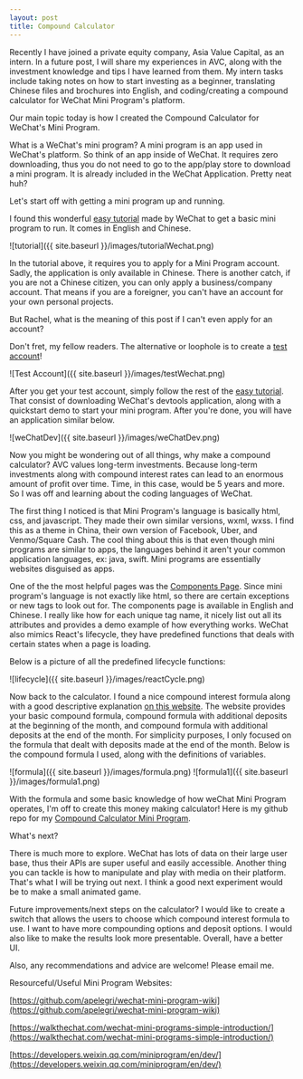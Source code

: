 ```yaml
---
layout: post
title: Compound Calculator
---
```


Recently I have joined a private equity company, Asia Value Capital, as an intern. In a future post, I will share my experiences in AVC, along with the investment knowledge and tips I have learned from them. My intern tasks include taking notes on how to start investing as a beginner, translating Chinese files and brochures into English, and coding/creating a compound calculator for WeChat Mini Program's platform. 

Our main topic today is how I created the Compound Calculator for WeChat's Mini Program.

What is a WeChat's mini program?
A mini program is an app used in WeChat's platform. So think of an app inside of WeChat. It requires zero downloading, thus you do not need to go to the app/play store to download a mini program. It is already included in the WeChat Application. Pretty neat huh? 

Let's start off with getting a mini program up and running. 

I found this wonderful [easy tutorial](https://developers.weixin.qq.com/miniprogram/en/dev/) made by WeChat to get a basic mini program to run. It comes in English and Chinese.


![tutorial]({{ site.baseurl }}/images/tutorialWechat.png)


In the tutorial above, it requires you to apply for a Mini Program account. Sadly, the application is only available in Chinese. There is another catch, if you are not a Chinese citizen, you can only apply a business/company account. That means if you are a foreigner, you can't have an account for your own personal projects. 


But Rachel, what is the meaning of this post if I can't even apply for an account? 


Don't fret, my fellow readers. 
The alternative or loophole is to create a [test account](https://developers.weixin.qq.com/miniprogram/en/dev/devtools/sandbox.html?t=18111421)!

![Test Account]({{ site.baseurl }}/images/testWechat.png)


After you get your test account, simply follow the rest of the [easy tutorial](https://developers.weixin.qq.com/miniprogram/en/dev/). That consist of downloading WeChat's devtools application, along with a quickstart demo to start your mini program. 
After you're done, you will have an application similar below.

![weChatDev]({{ site.baseurl }}/images/weChatDev.png)

Now you might be wondering out of all things, why make a compound calculator? 
AVC values long-term investments. Because long-term investments along with compound interest rates can lead to an enormous amount of profit over time. Time, in this case, would be 5 years and more. So I was off and learning about the coding languages of WeChat.

The first thing I noticed is that Mini Program's language is basically html, css, and javascript. They made their own similar versions, wxml, wxss. I find this as a theme in China, their own version of Facebook, Uber, and Venmo/Square Cash. The cool thing about this is that even though mini programs are similar to apps, the languages behind it aren't your common application languages, ex: java, swift. Mini programs are essentially websites disguised as apps.

One of the the most helpful pages was the [Components Page](https://developers.weixin.qq.com/miniprogram/en/dev/component/). Since mini program's language is not exactly like html, so there are certain exceptions or new tags to look out for. The components page is available in English and Chinese. I really like how for each unique tag name, it nicely list out all its attributes and provides a demo example of how everything works. WeChat also mimics React's lifecycle, they have predefined functions that deals with certain states when a page is loading. 

Below is a picture of all the predefined lifecycle functions:

![lifecycle]({{ site.baseurl }}/images/reactCycle.png)

Now back to the calculator. I found a nice compound interest formula along with a good descriptive explanation [on this website](https://www.thecalculatorsite.com/articles/finance/compound-interest-formula.php?page=2). The website provides your basic compound formula, compound formula with additional deposits at the beginning of the month, and compound formula with additional deposits at the end of the month. For simplicity purposes, I only focused on the formula that dealt with deposits made at the end of the month.
Below is the compound formula I used, along with the definitions of variables.

![formula]({{ site.baseurl }}/images/formula.png)
![formula1]({{ site.baseurl }}/images/formula1.png)

With the formula and some basic knowledge of how weChat Mini Program operates, I'm off to create this money making calculator!
Here is my github repo for my [Compound Calculator Mini Program](https://github.com/racheljenniferkao/Compound-Calculator/tree/master/Compound%20Calculator).

What's next?

There is much more to explore. WeChat has lots of data on their large user base, thus their APIs are super useful and easily accessible. Another thing you can tackle is how to manipulate and play with media on their platform. That's what I will be trying out next. I think a good next experiment would be to make a small animated game.

Future improvements/next steps on the calculator?
I would like to create a switch that allows the users to choose which compound interest formula to use. 
I want to have more compounding options and deposit options.
I would also like to make the results look more presentable. 
Overall, have a better UI. 

Also, any recommendations and advice are welcome! Please email me. 

Resourceful/Useful Mini Program Websites: 

[https://github.com/apelegri/wechat-mini-program-wiki](https://github.com/apelegri/wechat-mini-program-wiki)

[https://walkthechat.com/wechat-mini-programs-simple-introduction/](https://walkthechat.com/wechat-mini-programs-simple-introduction/)

[https://developers.weixin.qq.com/miniprogram/en/dev/](https://developers.weixin.qq.com/miniprogram/en/dev/)






